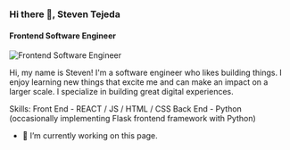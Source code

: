 ### Hi there 👋, Steven Tejeda
#### Frontend Software Engineer
![Frontend Software Engineer](https://im3.ezgif.com/tmp/ezgif-3-1e414fe3a705.webp)

Hi, my name is Steven! I'm a software engineer who likes building things. I enjoy learning new things that excite me and can make an impact on a larger scale. I specialize in building great digital experiences.

Skills: Front End - REACT / JS / HTML / CSS  Back End - Python (occasionally implementing Flask frontend framework with Python)

- 🔭 I’m currently working on this page. 




